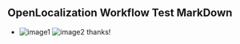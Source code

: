 ## OpenLocalization Workflow Test MarkDown
* ![image1](.\7be4283c-2467-4c92-9adc-0b3148e78eec.PNG)   ![image2](.\aa891b35-bf11-4ad6-ac7a-b6c8f7d55f85.png) 
thanks!